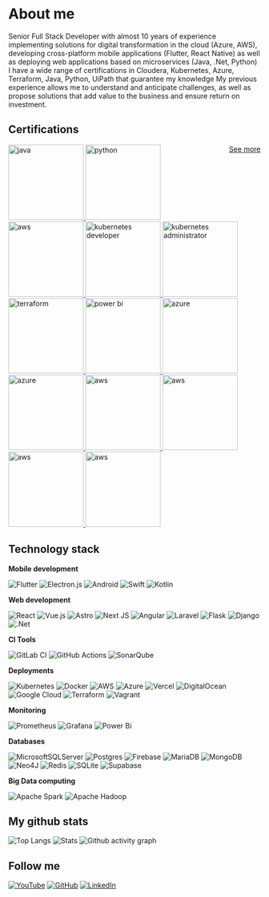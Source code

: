# About me

Senior Full Stack Developer with almost 10 years of experience implementing solutions for digital transformation in the cloud (Azure, AWS), developing cross-platform mobile applications (Flutter, React Native) as well as deploying web applications based on microservices (Java, .Net, Python)
I have a wide range of certifications in Cloudera, Kubernetes, Azure, Terraform, Java, Python, UiPath that guarantee my knowledge
My previous experience allows me to understand and anticipate challenges, as well as propose solutions that add value to the business and ensure return on investment.

## Certifications
<a href="https://github.com/danny270793/danny270793/blob/main/all-certifications.md" style="float: right; margin-left: 10px;">
    See more
</a>

<a href="https://www.credly.com/badges/449fcbf9-16c3-4949-a0cb-18d35278a845/public_url" target="_blank">
    <img src="https://images.credly.com/images/6f2a9ef8-4da2-4e67-bd52-84fbaa1af776/02_Java-SE-11-Developer_Professional__1_.png" alt="java" width="150"/>
</a>
<a href="https://www.credly.com/badges/3e9780b1-9544-4b8c-834a-87be9e84d24f/public_url" target="_blank">
    <img src="https://images.credly.com/images/d8017c77-3cc0-4fdf-8e17-62e50632812e/bronze_1_small.png" alt="python" width="150"/>
</a>
<a href="https://www.apollographql.com/tutorials/certifications/ec329965-9334-4384-a5f7-cb348464c6f9" target="_blank">
    <img src="https://res.cloudinary.com/apollographql/image/upload/v1632844693/badge_sfsiin.svg" alt="aws" width="150"/>
</a>
<a href="https://www.credly.com/badges/dbae9536-2517-44fa-9e06-5160f6619d25/public_url" target="_blank">
    <img src="https://images.credly.com/images/f88d800c-5261-45c6-9515-0458e31c3e16/ckad_from_cncfsite.png" alt="kubernetes developer" width="150"/>
</a>
<a href="https://www.credly.com/badges/c019816c-4e12-49db-8d7a-82db968e9699/public_url" target="_blank">
    <img src="https://images.credly.com/images/8b8ed108-e77d-4396-ac59-2504583b9d54/cka_from_cncfsite__281_29.png" alt="kubernetes administrator" width="150"/>
</a>
<a href="https://www.credly.com/badges/6042cc38-1015-4c75-8260-a2a1d100bd00/public_url" target="_blank">
    <img src="https://images.credly.com/images/99289602-861e-4929-8277-773e63a2fa6f/image.png" alt="terraform" width="150"/>
</a>
<a href="https://www.credly.com/badges/fd099b10-920a-4092-8b5a-f045f1443cb5/public_url" target="_blank">
    <img src="https://images.credly.com/images/619f60f8-4f63-4772-910e-dc31c6f2f7e8/image.png" alt="power bi" width="150"/>
</a>
<a href="https://www.credly.com/badges/690852a9-8892-4d41-985c-fa9c42e61516/public_url" target="_blank">
    <img src="https://images.credly.com/images/987adb7e-49be-4e24-b67e-55986bd3fe66/azure-solutions-architect-expert-600x600.png" alt="azure" width="150"/>
</a>
<a href="https://www.credly.com/badges/a8fd23c4-72d4-4fd3-85fd-f82584b764b7/public_url" target="_blank">
    <img src="https://images.credly.com/size/340x340/images/515fa1dc-ac4a-4f08-ac73-6fd9694124cb/image.png" alt="azure" width="150"/>
</a>
<a href="https://www.credly.com/badges/39d828a4-c03a-4c2c-9589-623dd662a115/public_url" target="_blank">
    <img src="https://images.credly.com/images/00634f82-b07f-4bbd-a6bb-53de397fc3a6/image.png" alt="aws" width="150"/>
</a>
<a href="https://academy.uipath.com/certification" target="_blank">
    <img src="https://staticcontent.cdn.contentraven.com/crcloud/pages/11218/1/en-us/images/ADAssoc_badge.png" alt="aws" width="150"/>
</a>
<a href="https://certifications.arduino.cc/certificate/a8d0ed84-3a1c-4b71-9985-c44486ac0e28" target="_blank">
    <img src="https://brandslogos.com/wp-content/uploads/images/large/arduino-logo-1.png" alt="aws" width="150"/>
</a>
<a href="https://www.cloudera.com/services-and-support/training/certification/cca-spark.html" target="_blank">
    <img src="https://divergento.it/img/CCA_Spark.jpg" alt="aws" width="150"/>
</a>

## Technology stack

**Mobile development**

![Flutter](https://img.shields.io/badge/Flutter-%2302569B.svg?style=for-the-badge&logo=Flutter&logoColor=white)
![Electron.js](https://img.shields.io/badge/Electron-191970?style=for-the-badge&logo=Electron&logoColor=white)
![Android](https://img.shields.io/badge/Android-3DDC84?style=for-the-badge&logo=android&logoColor=white)
![Swift](https://img.shields.io/badge/swift-F54A2A?style=for-the-badge&logo=swift&logoColor=white)
![Kotlin](https://img.shields.io/badge/kotlin-%237F52FF.svg?style=for-the-badge&logo=kotlin&logoColor=white)

**Web development**

![React](https://img.shields.io/badge/react-%2320232a.svg?style=for-the-badge&logo=react&logoColor=%2361DAFB)
![Vue.js](https://img.shields.io/badge/vuejs-%2335495e.svg?style=for-the-badge&logo=vuedotjs&logoColor=%234FC08D)
![Astro](https://img.shields.io/badge/astro-%232C2052.svg?style=for-the-badge&logo=astro&logoColor=white)
![Next JS](https://img.shields.io/badge/Next-black?style=for-the-badge&logo=next.js&logoColor=white)
![Angular](https://img.shields.io/badge/angular-%23DD0031.svg?style=for-the-badge&logo=angular&logoColor=white)
![Laravel](https://img.shields.io/badge/laravel-%23FF2D20.svg?style=for-the-badge&logo=laravel&logoColor=white)
![Flask](https://img.shields.io/badge/flask-%23000.svg?style=for-the-badge&logo=flask&logoColor=white)
![Django](https://img.shields.io/badge/django-%23092E20.svg?style=for-the-badge&logo=django&logoColor=white)
![.Net](https://img.shields.io/badge/.NET-5C2D91?style=for-the-badge&logo=.net&logoColor=white)

**CI Tools**

![GitLab CI](https://img.shields.io/badge/gitlab%20ci-%23181717.svg?style=for-the-badge&logo=gitlab&logoColor=white)
![GitHub Actions](https://img.shields.io/badge/github%20actions-%232671E5.svg?style=for-the-badge&logo=githubactions&logoColor=white)
![SonarQube](https://img.shields.io/badge/SonarQube-black?style=for-the-badge&logo=sonarqube&logoColor=4E9BCD)

**Deployments**

![Kubernetes](https://img.shields.io/badge/kubernetes-%23326ce5.svg?style=for-the-badge&logo=kubernetes&logoColor=white)
![Docker](https://img.shields.io/badge/docker-%230db7ed.svg?style=for-the-badge&logo=docker&logoColor=white)
![AWS](https://img.shields.io/badge/AWS-%23FF9900.svg?style=for-the-badge&logo=amazon-aws&logoColor=white)
![Azure](https://img.shields.io/badge/azure-%230072C6.svg?style=for-the-badge&logo=microsoftazure&logoColor=white)
![Vercel](https://img.shields.io/badge/vercel-%23000000.svg?style=for-the-badge&logo=vercel&logoColor=white)
![DigitalOcean](https://img.shields.io/badge/DigitalOcean-%230167ff.svg?style=for-the-badge&logo=digitalOcean&logoColor=white)
![Google Cloud](https://img.shields.io/badge/GoogleCloud-%234285F4.svg?style=for-the-badge&logo=google-cloud&logoColor=white)
![Terraform](https://img.shields.io/badge/terraform-%235835CC.svg?style=for-the-badge&logo=terraform&logoColor=white)
![Vagrant](https://img.shields.io/badge/vagrant-%231563FF.svg?style=for-the-badge&logo=vagrant&logoColor=white)

**Monitoring**

![Prometheus](https://img.shields.io/badge/Prometheus-E6522C?style=for-the-badge&logo=Prometheus&logoColor=white)
![Grafana](https://img.shields.io/badge/grafana-%23F46800.svg?style=for-the-badge&logo=grafana&logoColor=white)
![Power Bi](https://img.shields.io/badge/power_bi-F2C811?style=for-the-badge&logo=powerbi&logoColor=black)

**Databases**

![MicrosoftSQLServer](https://img.shields.io/badge/Microsoft%20SQL%20Server-CC2927?style=for-the-badge&logo=microsoft%20sql%20server&logoColor=white)
![Postgres](https://img.shields.io/badge/postgres-%23316192.svg?style=for-the-badge&logo=postgresql&logoColor=white)
![Firebase](https://img.shields.io/badge/firebase-a08021?style=for-the-badge&logo=firebase&logoColor=ffcd34)
![MariaDB](https://img.shields.io/badge/MariaDB-003545?style=for-the-badge&logo=mariadb&logoColor=white)
![MongoDB](https://img.shields.io/badge/MongoDB-%234ea94b.svg?style=for-the-badge&logo=mongodb&logoColor=white)
![Neo4J](https://img.shields.io/badge/Neo4j-008CC1?style=for-the-badge&logo=neo4j&logoColor=white)
![Redis](https://img.shields.io/badge/redis-%23DD0031.svg?style=for-the-badge&logo=redis&logoColor=white)
![SQLite](https://img.shields.io/badge/sqlite-%2307405e.svg?style=for-the-badge&logo=sqlite&logoColor=white)
![Supabase](https://img.shields.io/badge/Supabase-3ECF8E?style=for-the-badge&logo=supabase&logoColor=white)

**Big Data computing**

![Apache Spark](https://img.shields.io/badge/Apache%20Spark-FDEE21?style=flat-square&logo=apachespark&logoColor=black)
![Apache Hadoop](https://img.shields.io/badge/Apache%20Hadoop-66CCFF?style=for-the-badge&logo=apachehadoop&logoColor=black)

## My github stats

![Top Langs](https://github-readme-stats.vercel.app/api/top-langs/?username=danny270793&layout=compact&langs_count=8&hide=cmake&theme=dark)
![Stats](https://github-readme-stats.vercel.app/api?username=danny270793&show_icons=true&theme=dark)
![Github activity graph](https://github-readme-activity-graph.vercel.app/graph?username=danny270793&theme=github-compact)

## Follow me

[![YouTube](https://img.shields.io/badge/YouTube-%23FF0000.svg?style=for-the-badge&logo=YouTube&logoColor=white)](https://www.youtube.com/channel/UC5MAQWU2s2VESTXaUo-ysgg)
[![GitHub](https://img.shields.io/badge/github-%23121011.svg?style=for-the-badge&logo=github&logoColor=white)](https://www.github.com/danny270793/)
[![LinkedIn](https://img.shields.io/badge/linkedin-%230077B5.svg?style=for-the-badge&logo=linkedin&logoColor=white)](https://www.linkedin.com/in/danny270793)
